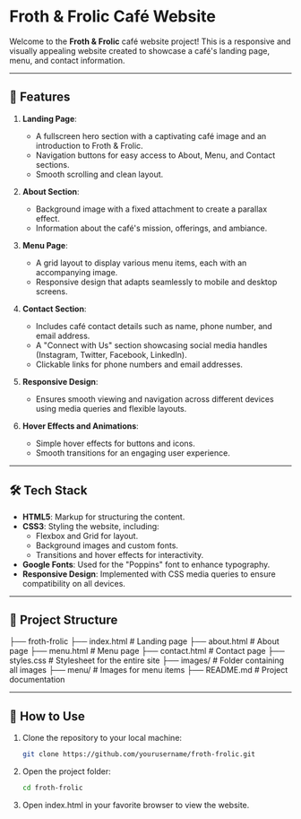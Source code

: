 # Froth & Frolic Café Website

Welcome to the **Froth & Frolic** café website project! This is a responsive and visually appealing website created to showcase a café's landing page, menu, and contact information.

---

## 🌟 Features

1. **Landing Page**:
   - A fullscreen hero section with a captivating café image and an introduction to Froth & Frolic.
   - Navigation buttons for easy access to About, Menu, and Contact sections.
   - Smooth scrolling and clean layout.

2. **About Section**:
   - Background image with a fixed attachment to create a parallax effect.
   - Information about the café's mission, offerings, and ambiance.

3. **Menu Page**:
   - A grid layout to display various menu items, each with an accompanying image.
   - Responsive design that adapts seamlessly to mobile and desktop screens.

4. **Contact Section**:
   - Includes café contact details such as name, phone number, and email address.
   - A "Connect with Us" section showcasing social media handles (Instagram, Twitter, Facebook, LinkedIn).
   - Clickable links for phone numbers and email addresses.

5. **Responsive Design**:
   - Ensures smooth viewing and navigation across different devices using media queries and flexible layouts.

6. **Hover Effects and Animations**:
   - Simple hover effects for buttons and icons.
   - Smooth transitions for an engaging user experience.

---

## 🛠️ Tech Stack

- **HTML5**: Markup for structuring the content.
- **CSS3**: Styling the website, including:
  - Flexbox and Grid for layout.
  - Background images and custom fonts.
  - Transitions and hover effects for interactivity.
- **Google Fonts**: Used for the "Poppins" font to enhance typography.
- **Responsive Design**: Implemented with CSS media queries to ensure compatibility on all devices.

---

## 📂 Project Structure

 ├── froth-frolic ├── index.html # Landing page ├── about.html # About page ├── menu.html # Menu page ├── contact.html # Contact page ├── styles.css # Stylesheet for the entire site ├── images/ # Folder containing all images ├── menu/ # Images for menu items ├── README.md # Project documentation

---

## 🚀 How to Use

1. Clone the repository to your local machine:
   ```bash
   git clone https://github.com/yourusername/froth-frolic.git
2. Open the project folder:
   ```bash
   cd froth-frolic
3. Open index.html in your favorite browser to view the website.
